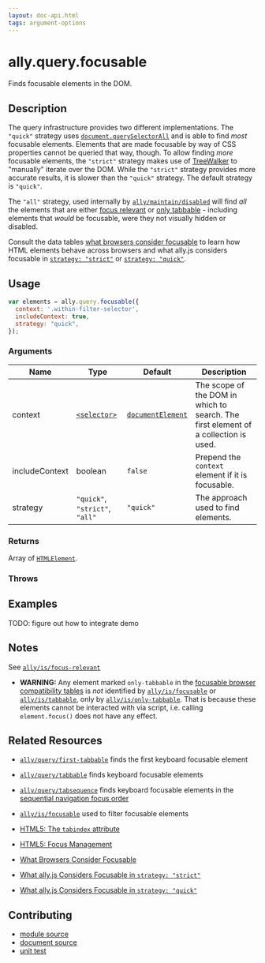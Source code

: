 ```yaml
---
layout: doc-api.html
tags: argument-options
---
```


# ally.query.focusable

Finds focusable elements in the DOM.


## Description

The query infrastructure provides two different implementations. The `"quick"` strategy uses [`document.querySelectorAll`](https://developer.mozilla.org/en-US/docs/Web/API/Document/querySelectorAll) and is able to find *most* focusable elements. Elements that are made focusable by way of CSS properties cannot be queried that way, though. To allow finding *more* focusable elements, the `"strict"` strategy makes use of [TreeWalker](https://developer.mozilla.org/en-US/docs/Web/API/TreeWalker) to "manually" iterate over the DOM. While the `"strict"` strategy provides more accurate results, it is slower than the `"quick"` strategy. The default strategy is `"quick"`.

The `"all"` strategy, used internally by [`ally/maintain/disabled`](../maintain/disabled.md) will find *all* the elements that are either [focus relevant](../is/focus-relevant.md) or [only tabbable](../is/only-tabbable.md) - including elements that *would* be focusable, were they not visually hidden or disabled.

Consult the data tables [what browsers consider focusable](../../data-tables/focusable.md) to learn how HTML elements behave across browsers and what ally.js considers focusable in [`strategy: "strict"`](../../data-tables/focusable.strict.md) or [`strategy: "quick"`](../../data-tables/focusable.quick.md).


## Usage

```js
var elements = ally.query.focusable({
  context: '.within-filter-selector',
  includeContext: true,
  strategy: "quick",
});
```

### Arguments

| Name | Type | Default | Description |
| ---- | ---- | ------- | ----------- |
| context | [`<selector>`](../concepts.md#Selector) | [`documentElement`](https://developer.mozilla.org/en-US/docs/Web/API/Document/documentElement) | The scope of the DOM in which to search. The first element of a collection is used. |
| includeContext | boolean | `false` | Prepend the `context` element if it is focusable. |
| strategy | `"quick"`, `"strict"`, `"all"` | `"quick"` | The approach used to find elements. |

### Returns

Array of [`HTMLElement`](https://developer.mozilla.org/en/docs/Web/API/HTMLElement).

### Throws


## Examples

TODO: figure out how to integrate demo


## Notes

See [`ally/is/focus-relevant`](../is/focus-relevant.md#Notes)

* **WARNING:** Any element marked `only-tabbable` in the [focusable browser compatibility tables](../../data-tables/focusable.md) is *not* identified by [`ally/is/focusable`](../is/focusable.md) or [`ally/is/tabbable`](../is/tabbable.md), only by [`ally/is/only-tabbable`](../is/only-tabbable.md). That is because these elements cannot be interacted with via script, i.e. calling `element.focus()` does not have any effect.


## Related Resources

* [`ally/query/first-tabbable`](first-tabbable.md) finds the first keyboard focusable element
* [`ally/query/tabbable`](tabbable.md) finds keyboard focusable elements
* [`ally/query/tabsequence`](tabsequence.md) finds keyboard focusable elements in the [sequential navigation focus order](../../concepts.md#Sequential-Navigation-Focus-Order)
* [`ally/is/focusable`](../is/focusable.md) used to filter focusable elements

* [HTML5: The `tabindex` attribute](http://www.w3.org/TR/html5/editing.html#sequential-focus-navigation-and-the-tabindex-attribute)
* [HTML5: Focus Management](http://www.w3.org/TR/html5/editing.html#focus-management)

* [What Browsers Consider Focusable](../../data-tables/focusable.md)
* [What ally.js Considers Focusable in `strategy: "strict"`](../../data-tables/focusable.strict.md)
* [What ally.js Considers Focusable in `strategy: "quick"`](../../data-tables/focusable.quick.md)


## Contributing

* [module source](https://github.com/medialize/ally.js/blob/master/src/query/focusable.js)
* [document source](https://github.com/medialize/ally.js/blob/master/docs/api/query/focusable.md)
* [unit test](https://github.com/medialize/ally.js/blob/master/test/unit/query.focusable.test.js)

